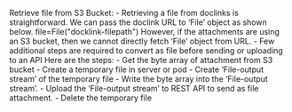 Retrieve file from S3 Bucket:
	- Retrieving a file from doclinks is straightforward. We can pass the doclink URL to ‘File’ object as shown below.
		file=File("docklink-filepath")
However, if the attachments are using an S3 bucket, then we cannot directly fetch ‘File’ object from URL. 
	- Few additional steps are required to convert as file before sending or uploading to an API 
Here are the steps:
	- Get the byte array of attachment from S3 bucket
	- Create a temporary file in server or pod
	- Create ‘File-output stream’ of the temporary file
	- Write the byte array into the ‘File-output stream’.
	- Upload the ‘File-output stream’ to REST API to send as file attachment.
	- Delete the temporary file
